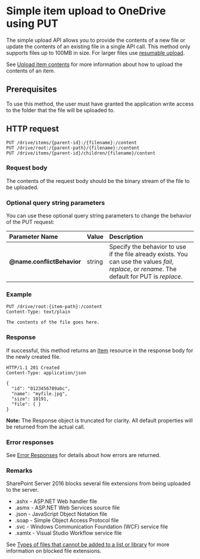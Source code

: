 # Simple item upload to OneDrive using PUT

The simple upload API allows you to provide the contents of a new file or update
the contents of an existing file in a single API call. This method only supports
files up to 100MB in size. For larger files use [resumable upload](upload_large_files.md).

See [Upload item contents](upload.md) for more information about how to upload
the contents of an item.

## Prerequisites

To use this method, the user must have granted the application write access
to the folder that the file will be uploaded to.

## HTTP request

<!-- {"blockType": "ignored" } -->
```
PUT /drive/items/{parent-id}:/{filename}:/content
PUT /drive/root:/{parent-path}/{filename}:/content
PUT /drive/items/{parent-id}/children/{filename}/content
```

### Request body
The contents of the request body should be the binary stream of the file to be uploaded.

### Optional query string parameters

You can use these optional query string parameters to change the behavior of
the PUT request:

| Parameter Name             | Value  | Description                                                                                                                                      |
|:---------------------------|:-------|:-------------------------------------------------------------------------------------------------------------------------------------------------|
| **@name.conflictBehavior** | string | Specify the behavior to use if the file already exists. You can use the values *fail*, *replace*, or *rename*. The default for PUT is *replace*. |

### Example

<!-- { "blockType": "request", "name": "upload-via-put", "scopes": "files.readwrite" } -->
```
PUT /drive/root:{item-path}:/content
Content-Type: text/plain

The contents of the file goes here.
```

### Response
If successful, this method returns an [Item][item-resource] resource in
the response body for the newly created file.

<!-- { "blockType": "response", "@odata.type": "oneDrive.item", "truncated": true } -->
```http
HTTP/1.1 201 Created
Content-Type: application/json

{
  "id": "0123456789abc",
  "name": "myfile.jpg",
  "size": 10191,
  "file": { }
}
```

**Note:** The Response object is truncated for clarity. All default properties will
be returned from the actual call.

### Error responses

See [Error Responses][error-response] for details about
how errors are returned.

[error-response]: ../misc/errors.md
[item-resource]: ../resources/item.md

### Remarks

SharePoint Server 2016 blocks several file extensions from
being uploaded to the server.

* .ashx - ASP.NET Web handler file
* .asmx - ASP.NET Web Services source file
* .json - JavaScript Object Notation file
* .soap - Simple Object Access Protocol file
* .svc - Windows Communication Foundation (WCF) service file
* .xamlx - Visual Studio Workflow service file

See [Types of files that cannot be added to a list or library][blocked-extensions]
for more information on blocked file extensions.

[blocked-extensions]: https://support.office.com/en-us/article/Types-of-files-that-cannot-be-added-to-a-list-or-library-30be234d-e551-4c2a-8de8-f8546ffbf5b3?ui=en-US&rs=en-AU&ad=AU&fromAR=1#__toc355959797]

<!-- {
  "type": "#page.annotation",
  "description": "Create a new file with content or update a file's content.",
  "keywords": "insert,upsert,update,upload",
  "section": "documentation"
} -->

